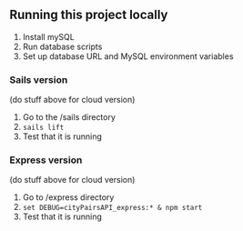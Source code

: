 ## Running this project locally

1. Install mySQL
2. Run database scripts
3. Set up database URL and MySQL environment variables

### Sails version
(do stuff above for cloud version)
1. Go to the /sails directory
2. `sails lift`
3. Test that it is running

### Express version
(do stuff above for cloud version)
1. Go to /express directory
2. `set DEBUG=cityPairsAPI_express:* & npm start`
3. Test that it is running

